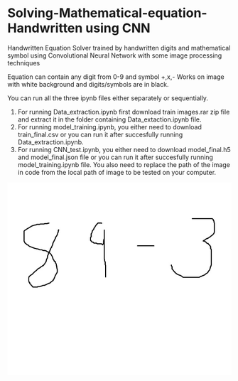 # Solving-Mathematical-equation-Handwritten using CNN
 Handwritten Equation Solver trained by handwritten digits and mathematical symbol using Convolutional Neural Network with some image processing techniques
 
Equation can contain any digit from 0-9 and symbol +,x,- Works on image with white background and digits/symbols are in black.

You can run all the three ipynb files either separately or sequentially.

1. For running Data_extraction.ipynb first download train images.rar zip file and extract it in the folder containing Data_extaction.ipynb file.
2. For running model_training.ipynb, you either need to download train_final.csv or you can run it after succesfully running Data_extraction.ipynb.
3. For running CNN_test.ipynb, you either need to download model_final.h5 and model_final.json file or you can run it after succesfully running model_training.ipynb file. You also need to replace the path of the image in code from the local path of image to be tested on your computer.

![sub](https://github.com/innovator-arjun/Solving-Mathematical-equation-Handwritten-CNN/blob/main/sub.jpg)

